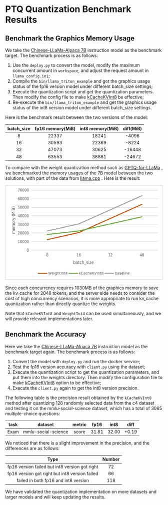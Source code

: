 # PTQ Quantization Benchmark Results

## Benchmark the Graphics Memory Usage

We take the [Chinese-LLaMa-Alpaca 7B](https://github.com/ymcui/Chinese-LLaMA-Alpaca) instruction model as the benchmark target. The benchmark process is as follows:

1. Use the `deploy.py` to convert the model, modify the maximum concurrent amount in `workspace`, and adjust the request amount in `llama_config.ini`;
2. Compile the `bin/llama_triton_example` and get the graphics usage status of the fp16 version model under different batch_size settings;
3. Execute the quantization script and get the quantization parameters. Then modify the config file to make [kCacheKVInt8](../../src/turbomind/models/llama/llama_utils.h) be effective;
4. Re-execute the `bin/llama_triton_example` and get the graphics usage status of the int8 version model under different batch_size settings.

Here is the benchmark result between the two versions of the model:

| batch_size | fp16 memory(MiB) | int8 memory(MiB) | diff(MiB) |
| :--------: | :--------------: | :--------------: | :-------: |
|     8      |      22337       |      18241       |   -4096   |
|     16     |      30593       |      22369       |   -8224   |
|     32     |      47073       |      30625       |  -16448   |
|     48     |      63553       |      38881       |  -24672   |

To compare with the weight quantization method such as [GPTQ-for-LLaMa](https://github.com/qwopqwop200/GPTQ-for-LLaMa/) , we benchmarked the memory usages of the 7B model between the two solutions, with part of the data from [llama.cpp](https://github.com/ggerganov/llama.cpp) . Here is the result:

![](../../resources/batch_memory.png)

Since each concurrency requires 1030MB of the graphics memory to save the kv_cache for 2048 tokens, and the server side needs to consider the cost of high concurrency scenarios, it is more appropriate to run kv_cache quantization rather than directly quantize the weights.

Note that `kCacheKVInt8` and `WeightInt4` can be used simultaneously, and we will provide relevant implementations later.

## Benchmark the Accuracy

Here we take the [Chinese-LLaMa-Alpaca 7B](https://github.com/ymcui/Chinese-LLaMA-Alpaca) instruction model as the benchmark target again. The benchmark process is as follows:

1. Convert the model with `deploy.py` and run the docker service;
2. Test the fp16 version accuracy with `client.py` using the dataset;
3. Execute the quantization script to get the quantization parameters, and put them into the weights directory. Then modify the configuration file to make [kCacheKVInt8](../../src/turbomind/models/llama/llama_utils.h) option to be effective;
4. Execute the `client.py` again to get the int8 version precision.

The following table is the precision result obtained by the `kCacheKVInt8` method after quantizing 128 randomly selected data from the c4 dataset and testing it on the mmlu-social-science dataset, which has a total of 3065 multiple-choice questions:

| task |       dataset       | metric | fp16  | int8  | diff  |
| :--: | :-----------------: | :----: | :---: | :---: | :---: |
| Exam | mmlu-social-science | score  | 31.81 | 32.00 | +0.19 |

We noticed that there is a slight improvement in the precision, and the differences are as follows:

|                      Type                      | Number |
| :--------------------------------------------: | :----: |
| fp16 version failed but int8 version got right |   72   |
| fp16 version got right but int8 version failed |   66   |
|      failed in both fp16 and int8 version      |  118   |

We have validated the quantization implementation on more datasets and larger models and will keep updating the results.
